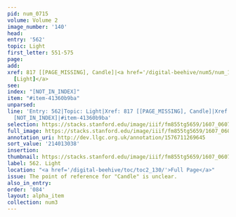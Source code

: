 ```yaml
---
pid: num_0715
volume: Volume 2
image_number: '140'
head:
entry: '562'
topic: Light
first_letter: 551-575
page:
add:
xref: 817 [[PAGE_MISSING], Candle]|<a href='/digital-beehive/num5/num_1369/'>1024
  [Light]</a>
see:
index: "[NOT_IN_INDEX]"
item: "#item-41360b9ba"
unparsed:
line: 'Entry: 562|Topic: Light|Xref: 817 [[PAGE_MISSING], Candle]|Xref: 1024 [Light]|Index:
  [NOT_IN_INDEX]|#item-41360b9ba'
selection: https://stacks.stanford.edu/image/iiif/fm855tg5659/1607_0607/878,3038,2818,998/full/0/default.jpg
full_image: https://stacks.stanford.edu/image/iiif/fm855tg5659/1607_0607/full/full/0/default.jpg
annotation_uri: http://dev.llgc.org.uk/annotation/1576711269645
sort_value: '214013038'
insertion:
thumbnail: https://stacks.stanford.edu/image/iiif/fm855tg5659/1607_0607/878,3038,600,180/250,/0/default.jpg
label: 562. Light
location: "<a href='/digital-beehive/toc/toc2_130/'>Full Page</a>"
issue: The point of reference for "Candle" is unclear.
also_in_entry:
order: '084'
layout: alpha_item
collection: num3
---
```

